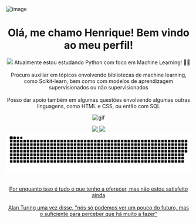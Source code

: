 ![image](https://github.com/user-attachments/assets/49a080ee-f8dd-4ee2-8681-3b0268cbad69)<html>
<h1 align="center"> Olá, me chamo Henrique! Bem vindo ao meu perfil! </h1>

<body>
<p align="center"> 
<img src="https://www.google.com/url?sa=i&url=https%3A%2F%2Fwww.vectorstock.com%2Froyalty-free-vectors%2Fpixel-art-city-vectors&psig=AOvVaw1UPhMw9qHFUYz-AiNjOwUN&ust=1740094598691000&source=images&cd=vfe&opi=89978449&ved=0CBQQjRxqFwoTCKiK19Hz0IsDFQAAAAAdAAAAABAj" height="150"/>
Atualmente estou estudando Python com foco em Machine Learning! 🐍🤖 <br> <br>
Procuro auxiliar em tópicos envolvendo bibliotecas de machine learning, como Scikit-learn, bem como com modelos de aprendizagem supervisionados ou não supervisionados <br>
<br> Posso dar apoio também em algumas questões envolvendo algumas outras linguagens, como HTML e CSS, ou então com SQL
</p>

<p align="center">
<img src="https://media.tenor.com/yheo1GGu3FwAAAAd/rick-roll-rick-ashley.gif" alt="gif" height="500">
</p>

<div align="center">
<a href="https://github.com/Osodnil">
<img height="150em" src="https://github-readme-stats.vercel.app/api/top-langs/?username=Osodnil&layout=compact&langs_count=7&theme=dracula"/>
<img height="150em" src="https://github-readme-stats.vercel.app/api?username=Osodnil&show_icons=true&theme=dracula&include_all_commits=true&count_private=true"/>
</div>

<img src="https://raw.githubusercontent.com/Osodnil/Osodnil/output/snake.svg" alt="Snake animation" />

<p align="center">
<br> Por enquanto isso é tudo o que tenho a oferecer, mas não estou satisfeito ainda <br>
<br> Alan Turing uma vez disse, "nós só podemos ver um pouco do futuro, mas o suficiente para perceber que há muito a fazer"
</p>

</body>
</html>
